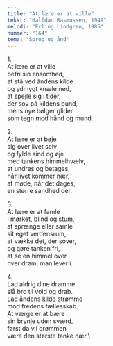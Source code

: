 ```yaml
---
title: "At lære er at ville"
tekst: "Halfdan Rasmussen, 1949"
melodi: "Erling Lindgren, 1985"
nummer: "164"
tema: "Sprog og ånd"
---
```

1\.\
At lære er at ville\
befri sin ensomhed,\
at stå ved åndens kilde\
og ydmygt knæle ned,\
at spejle sig i tider,\
der sov på kildens bund,\
mens nye bølger glider\
som tegn mod hånd og mund.

2\.\
At lære er at bøje\
sig over livet selv\
og fylde sind og øje\
med tankens himmelhvælv,\
at undres og betages,\
når livet kommer nær,\
at møde, når det dages,\
en større sandhed dér.

3\.\
At lære er at famle\
i mørket, blind og stum,\
at sprænge eller samle\
sit eget verdensrum,\
at vække det, der sover,\
og gøre tanken fri,\
at se en himmel over\
hver drøm, man lever i.

4\.\
Lad aldrig dine drømme\
slå bro til vold og drab.\
Lad åndens kilde strømme\
mod fredens fællesskab.\
At værge er at bære\
sin brynje uden sværd,\
først da vil drømmen\
være den største tanke nær.\
